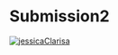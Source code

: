 # Submission2
[![jessicaClarisa](https://app.circleci.com/pipelines/github/JessicaClarisa/Submission2.svg?style=svg)](https://app.circleci.com/pipelines/github/JessicaClarisa/Submission2)
